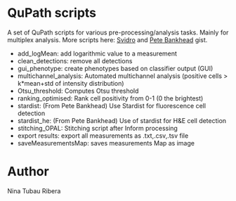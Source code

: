 # QuPath scripts
A set of QuPath scripts for various pre-processing/analysis tasks. Mainly for multiplex analysis. 
More scripts here: [Svidro](https://gist.github.com/Svidro) and [Pete Bankhead](https://gist.github.com/petebankhead) gist.

- add_logMean: add logarithmic value to a measurement
- clean_detections: remove all detections
- gui_phenotype: create phenotypes based on classifier output (GUI)
- multichannel_analysis: Automated multichannel analysis (positive cells > k*mean+std of intensity distribution)
- Otsu_threshold: Computes Otsu threshold 
- ranking_optimised: Rank cell positivity from 0-1 (0 the brightest) 
- stardist: (From Pete Bankhead) Use Stardist for fluorescence cell detection
- stardist_he: (From Pete Bankhead) Use of stardist for H&E cell detection
- stitching_OPAL: Stitching script after Inform processing
- export results: export all measurements as .txt,.csv,.tsv file
- saveMeasurementsMap: saves measurements Map as image


# Author
Nina Tubau Ribera
